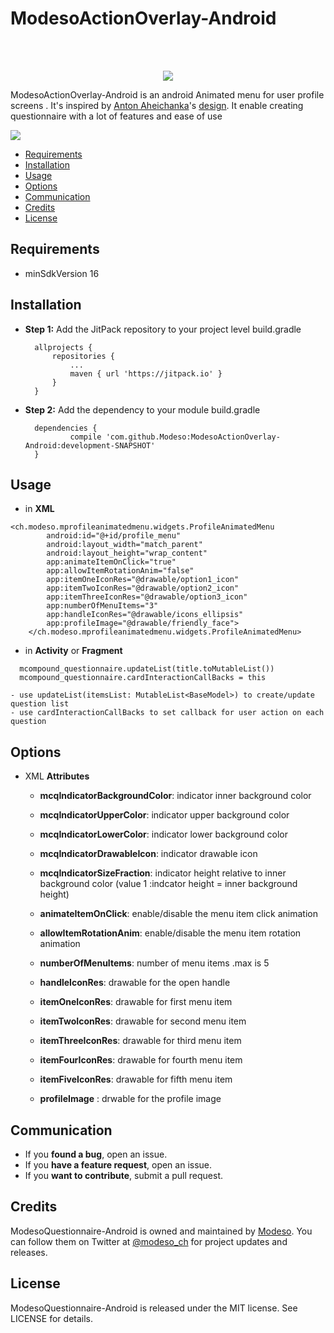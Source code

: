 # ModesoActionOverlay-Android
<br/><br/>

<p align="center">
  <img src="https://media.licdn.com/mpr/mpr/shrink_200_200/AAEAAQAAAAAAAAZsAAAAJDM2NTU0MDA1LTA3YmEtNGUyMC05YmZjLTIxMDNlZWZlM2ZkMQ.png">
</p>

ModesoActionOverlay-Android is an android Animated menu for user profile screens . 
It's inspired by [Anton Aheichanka](https://dribbble.com/madebyanton)'s [design](https://dribbble.com/shots/1977070-Profile-Screen-Animation).
It enable creating questionnaire with a lot of features and ease of use

<img src="https://cdn.dribbble.com/users/62319/screenshots/1977070/shot.gif">

- [Requirements](#requirements)
- [Installation](#installation)
- [Usage](#usage)
- [Options](#options)
- [Communication](#communication)
- [Credits](#credits)
- [License](#license)

## Requirements

- minSdkVersion 16

## Installation

- **Step 1:** Add the JitPack repository to your project level build.gradle
  ```
  	allprojects {
		repositories {
			...
			maven { url 'https://jitpack.io' }
		}
	}
  ```
- **Step 2:** Add the dependency to your module build.gradle
  ```
  	dependencies {
	        compile 'com.github.Modeso:ModesoActionOverlay-Android:development-SNAPSHOT'
	}
  ```

## Usage

- in **XML**
```
<ch.modeso.mprofileanimatedmenu.widgets.ProfileAnimatedMenu
        android:id="@+id/profile_menu"
        android:layout_width="match_parent"
        android:layout_height="wrap_content"
        app:animateItemOnClick="true"
        app:allowItemRotationAnim="false"
        app:itemOneIconRes="@drawable/option1_icon"
        app:itemTwoIconRes="@drawable/option2_icon"
        app:itemThreeIconRes="@drawable/option3_icon"
        app:numberOfMenuItems="3"
        app:handleIconRes="@drawable/icons_ellipsis"
        app:profileImage="@drawable/friendly_face">
    </ch.modeso.mprofileanimatedmenu.widgets.ProfileAnimatedMenu>
```
- in **Activity** or **Fragment**
```
  mcompound_questionnaire.updateList(title.toMutableList())
  mcompound_questionnaire.cardInteractionCallBacks = this
```
	- use updateList(itemsList: MutableList<BaseModel>) to create/update question list
	- use cardInteractionCallBacks to set callback for user action on each question

## Options
- XML **Attributes**
  - **mcqIndicatorBackgroundColor**: indicator inner background color
  - **mcqIndicatorUpperColor**: indicator upper background color
  - **mcqIndicatorLowerColor**: indicator lower background color
  - **mcqIndicatorDrawableIcon**: indicator drawable icon
  - **mcqIndicatorSizeFraction**: indicator height relative to inner background color (value 1 :indcator height = inner background height)
  - **animateItemOnClick**: enable/disable the menu item click animation
  - **allowItemRotationAnim**: enable/disable the menu item rotation animation
  - **numberOfMenuItems**: number of menu items .max is 5
  - **handleIconRes**: drawable for the open handle
  - **itemOneIconRes**: drawable for first menu item
  - **itemTwoIconRes**: drawable for second menu item
  - **itemThreeIconRes**: drawable for third menu item
  - **itemFourIconRes**: drawable for fourth menu item
  - **itemFiveIconRes**: drawable for fifth menu item

  - **profileImage** : drwable for the profile image  

## Communication

- If you **found a bug**, open an issue.
- If you **have a feature request**, open an issue.
- If you **want to contribute**, submit a pull request.

## Credits

ModesoQuestionnaire-Android is owned and maintained by [Modeso](http://modeso.ch). You can follow them on Twitter at [@modeso_ch](https://twitter.com/modeso_ch) for project updates and releases.

## License

ModesoQuestionnaire-Android is released under the MIT license. See LICENSE for details.


